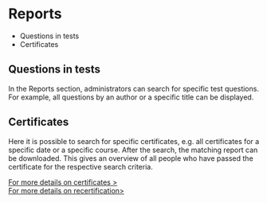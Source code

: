 # Reports

  * Questions in tests
  * Certificates

## Questions in tests

In the Reports section, administrators can search for specific test questions.
For example, all questions by an author or a specific title can be displayed.

## Certificates

Here it is possible to search for specific certificates, e.g. all certificates
for a specific date or a specific course. After the search, the matching
report can be downloaded. This gives an overview of all people who have passed
the certificate for the respective search criteria.

[For more details on certificates >](../../manual_user/learningresources/Course_Settings_Assessment.md#certificate)<br>
[For more details on recertification>](../../manual_user/learningresources/Course_Settings_Assessment.md#recertification)<br>